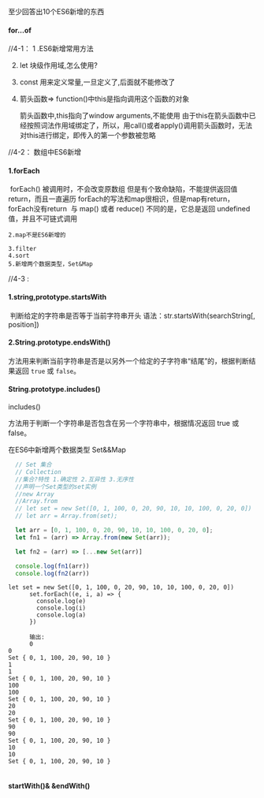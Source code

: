 至少回答出10个ES6新增的东西

#### for...of

//4-1：
1 .ES6新增常用方法

2. let 块级作用域,怎么使用?
3. const   用来定义常量,一旦定义了,后面就不能修改了
4. 箭头函数=> function()中this是指向调用这个函数的对象

    箭头函数中,this指向了window
    arguments,不能使用
    由于this在箭头函数中已经按照词法作用域绑定了，所以，用call()或者apply()调用箭头函数时，无法对this进行绑定，即传入的第一个参数被忽略

//4-2：
数组中ES6新增

####     1.forEach   

​	forEach() 被调用时，不会改变原数组
​	但是有个致命缺陷，不能提供返回值return，而且一直遍历
​	forEach的写法和map很相识，但是map有return，forEach没有return
​	与 map() 或者 reduce() 不同的是，它总是返回 undefined 值，并且不可链式调用

    2.map不是ES6新增的   
    
    3.filter   
    4.sort
    5.新增两个数据类型，Set&Map

//4-3 :

#### 	1.string,prototype.startsWith

​	    判断给定的字符串是否等于当前字符串开头
​	    语法：str.startsWith(searchString[, position])

#### 	2.String.prototype.endsWith()

方法用来判断当前字符串是否是以另外一个给定的子字符串“结尾”的，根据判断结果返回 `true` 或 `false`。



#### String.prototype.includes()

includes()

方法用于判断一个字符串是否包含在另一个字符串中，根据情况返回 true 或 false。



在ES6中新增两个数据类型 Set&&Map

```js
  // Set 集合
  // Collection
  //集合?特性 1.确定性 2.互异性 3.无序性
  //声明一个Set类型的set实例
  //new Array
  //Array.from
  // let set = new Set([0, 1, 100, 0, 20, 90, 10, 10, 100, 0, 20, 0])
  // let arr = Array.from(set);

  let arr = [0, 1, 100, 0, 20, 90, 10, 10, 100, 0, 20, 0];
  let fn1 = (arr) => Array.from(new Set(arr));

  let fn2 = (arr) => [...new Set(arr)]

  console.log(fn1(arr))
  console.log(fn2(arr))
```
```
let set = new Set([0, 1, 100, 0, 20, 90, 10, 10, 100, 0, 20, 0])
      set.forEach((e, i, a) => {
        console.log(e)
        console.log(i)
        console.log(a)
      })
      
      输出:
      0
0
Set { 0, 1, 100, 20, 90, 10 }
1
1
Set { 0, 1, 100, 20, 90, 10 }
100
100
Set { 0, 1, 100, 20, 90, 10 }
20
20
Set { 0, 1, 100, 20, 90, 10 }
90
90
Set { 0, 1, 100, 20, 90, 10 }
10
10
Set { 0, 1, 100, 20, 90, 10 }
      
```

#### startWith()& &endWith()